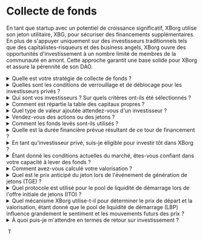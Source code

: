 # Collecte de fonds

En tant que startup avec un potentiel de croissance significatif, XBorg utilise son jeton utilitaire, XBG, pour sécuriser des financements supplémentaires. En plus de s'appuyer uniquement sur des investisseurs traditionnels tels que des capitalistes-risqueurs et des business angels, XBorg ouvre des opportunités d'investissement à un nombre limité de membres de la communauté en amont. Cette approche garantit une base solide pour XBorg et assure la pérennité de son DAO.

<details>

<summary>Quelle est votre stratégie de collecte de fonds ?</summary>

Notre objectif en matière de levée de capitaux est de faciliter la croissance et de couvrir les dépenses mensuelles de l'équipe. Nous veillons à ne pas lever trop de fonds et privilégions la valeur plutôt que la quantité de capitaux. À l'heure actuelle, XBorg dispose d'une position financière solide, avec une autonomie de trésorerie de 20 mois, et il n'y a donc pas de besoin urgent de lever des fonds supplémentaires.

#### Tour stratégique

* Date : été 2022
* Montant levé : 1 million de dollars
* Valorisation : 25 millions de dollars

#### Tour d'amorçage

* Date : avril-septembre 2023
* Montant : 5 millions de dollars
* Valorisation : 45-55 millions de dollars

Alors que nous nous préparons à lancer notre jeton, notre plan actuel ne prévoit pas de lever des fonds supplémentaires. Cependant, nous restons ouverts à l'ajustement de notre stratégie en fonction de la traction que nous observons avec le protocole et des besoins potentiels en termes de recrutement supplémentaire. En fin de compte, nous déciderons en fonction de ce qui est le mieux pour la croissance à long terme et le succès de XBorg.

</details>

<details>

<summary>Quelles sont les conditions de verrouillage et de déblocage pour les investisseurs privés ?</summary>

Les investisseurs privés auront 10 % de leurs jetons débloqués lors de l'événement de génération de jetons (TGE), suivis d'une période de blocage de 3 mois. Après la période de blocage, les jetons restants seront acquis progressivement sur une période de 18 mois.

Il est important de se rappeler que notre approche peut être sujette à des modifications en fonction des exigences spécifiques des plateformes d'échange avec lesquelles nous collaborons. Il n'est pas rare que les plateformes de premier plan aient leur mot à dire sur l'économie des jetons et le calendrier de verrouillage/déblocage d'un jeton donné, et nous pourrions être amenés à ajuster notre stratégie pour répondre à leurs normes.

</details>

<details>

<summary>Qui sont vos investisseurs ? Sur quels critères ont-ils été sélectionnés ?</summary>

Nous avons été méticuleux dans la sélection de nos investisseurs pour le tour de financement initial, en privilégiant ceux qui apportent plus que du capital financier, mais qui ajoutent également de la valeur à XBorg de différentes manières significatives. Nos investisseurs proviennent de divers horizons, notamment :

* Aave et Lens Protocol : Les professionnels de ces entreprises apportent une expertise approfondie en matière de technologie blockchain et de cryptomonnaie.
* Yield Guild Games : Expérience dans les économies virtuelles et les jeux basés sur la blockchain.
* ESL/Face it, Faze, G2 : Ils représentent certains des plus grands noms de l'industrie de l'esport, offrant des informations et des réseaux dans le domaine du jeu compétitif.
* Ethereum France, Consensys : Ces contributeurs possèdent une connaissance approfondie d'Ethereum et du développement blockchain.
* French Esports : Apporte une solide compréhension du paysage de l'esport en France.
* Savvy Games : Experts en développement et stratégie de jeux.

</details>

<details>

<summary>Comment est répartie la table des capitaux propres ?</summary>

Pour le tour stratégique, nous avons mis en place un plafond de 50 000 dollars par ticket d'investissement afin d'assurer une répartition équitable sur la table des capitaux propres.

</details>

<details>

<summary>Quel type de valeur ajoutée attendez-vous d'un investisseur ?</summary>

Un investisseur peut apporter une valeur significative à XBorg en fournissant des conseils stratégiques, un mentorat et un soutien financier au-delà de l'investissement initial. Les investisseurs peuvent offrir des informations sur le paysage concurrentiel, les tendances de l'industrie et les opportunités de croissance potentielles qui peuvent ne pas être immédiatement évidentes pour l'équipe XBorg. Ils peuvent également fournir un accès à leurs réseaux et ressources, y compris des introductions à des partenaires potentiels, des conseillers et des clients. Cela peut aider XBorg à développer sa base d'utilisateurs, à établir des partenariats et à étendre sa portée sur le marché.

Au-delà du soutien financier, les investisseurs peuvent également apporter une crédibilité et une validation à XBorg, ce qui peut être essentiel dans une industrie concurrentielle et en constante évolution. Cela peut aider XBorg à se démarquer de ses pairs, à attirer des investissements supplémentaires et à construire une solide réputation de marque.

Dans l'ensemble, les investisseurs peuvent offrir une richesse de connaissances, d'expertise et de ressources pour aider XBorg à réussir à long terme. Ils peuvent apporter une valeur au-delà du capital financier et aider XBorg à relever les défis d'une industrie dynamique et en constante évolution.

</details>

<details>

<summary>Vendez-vous des actions ou des jetons ?</summary>

À ce jour, XBorg n'a vendu que des jetons sans offrir de vente d'actions. Actuellement, les seuls actionnaires de l'entreprise sont SwissBorg et le fondateur de XBorg. Cette approche a été délibérément choisie pour garantir une concentration optimale sur l'accroissement de la valeur pour l'entreprise sans diluer l'attention ou les ressources en distribuant des actions.

</details>

<details>

<summary>Comment les fonds levés sont-ils utilisés ?</summary>

Nous levons un tour d'amorçage de 5 millions de dollars. Les fonds levés seront répartis comme suit et dépensés sur trois ans.

* Développement technique : 60 % (3 000 000 $) des fonds seront alloués au développement technique et aux coûts d'infrastructure. Cela représente le coût de 10 ingénieurs à temps plein pendant trois ans, avec un salaire moyen du marché de 7 000 $ par mois.
* Marketing : 20 % (1 000 000 $) des fonds seront alloués aux dépenses de marketing, aux campagnes d'influenceurs, aux relations publiques, aux opportunités de parrainage et aux événements.
* Liquidité et inscriptions sur les plateformes d'échange : 10 % (500 000 $) des fonds seront alloués aux paiements d'inscription sur les plateformes d'échange et à la fourniture de liquidité.
* Frais de fonctionnement : 10 % (500 000 $) des fonds seront alloués aux frais de location de bureaux, aux frais juridiques et aux abonnements logiciels.
* La trésorerie actuelle couvre les coûts RH non techniques.

</details>

<details>

<summary>Quelle est la durée financière prévue résultant de ce tour de financement ?</summary>

Les fonds levés lors de ce tour devraient fournir à XBorg une durée financière d'environ trois ans. Cela signifie que nous prévoyons que les ressources obtenues soutiendront nos opérations et nos stratégies de croissance pendant cette période.

</details>

<details>

<summary>En tant qu'investisseur privé, suis-je éligible pour investir tôt dans XBorg ?</summary>

XBorg propose des opportunités d'investissement anticipé principalement aux investisseurs stratégiques ayant une expérience approfondie dans les jeux, l'esport et/ou l'industrie du divertissement. En dehors de la collecte de fonds communautaire, si vous ne répondez pas à ces critères, il se peut que l'investissement anticipé ne soit pas possible. Cependant, une fois que nous atteindrons la phase de collecte de fonds publique, elle sera ouverte à tous les investisseurs intéressés, quel que soit leur parcours ou leur expertise.

</details>

<details>

<summary>Étant donné les conditions actuelles du marché, êtes-vous confiant dans votre capacité à lever des fonds ?</summary>

À ce jour, XBorg a suscité un intérêt significatif de la part des capitalistes-risqueurs et des business angels, ce qui a permis de mobiliser environ 1,5 million de dollars de financement potentiel pour le tour d'amorçage. Notre équipe reconnaît que notre capacité à attirer des investisseurs dépend de notre capacité à démontrer des progrès dans l'exécution de notre feuille de route et à gagner en traction sur le marché. Bien que nous restions déterminés à sécuriser des financements, notre approche privilégie l'attraction d'investisseurs de haute qualité plutôt que l'accumulation d'un investissement important.

</details>

<details>

<summary>Comment avez-vous calculé votre valorisation ?</summary>

Notre valorisation est basée sur des comparables. La liste des projets comparables peut être consultée [ici](https://docs.google.com/spreadsheets/d/11sEz9B5ruauiKs3jPzSYJAc9VVpLu7QKnZHOLvxK_ws/edit?usp=sharing).

À ce stade du développement de notre entreprise, l'utilisation de méthodes de valorisation traditionnelles basées sur les multiples de bénéfices, les flux de trésorerie actualisés, la valeur comptable ou la valeur de liquidation ne fournirait pas une image complète ou précise de la valorisation de XBorg. En tant que startup naissante évoluant dans le domaine hautement dynamique et en constante évolution de GameFi et SocialFi, notre valeur est largement déterminée par des facteurs plus intangibles tels que notre technologie, l'expertise de notre équipe et le potentiel du marché. Par conséquent, notre équipe adopte une approche plus holistique de la valorisation qui intègre diverses mesures et tient compte des caractéristiques uniques de notre industrie et de notre entreprise.

Dans le cadre de notre processus de due diligence, notre équipe a analysé des projets comparables dans les domaines de GameFi et SocialFi, en tenant compte de la valeur de négociation actuelle de jetons similaires et des résultats des derniers tours de financement. Bien que ces facteurs aient joué un rôle dans la détermination de notre stratégie globale, nous reconnaissons également que d'autres variables, telles que la traction actuelle sur le marché, peuvent influencer l'appétit des investisseurs. En fin de compte, nous avons déterminé qu'une valorisation de 45 millions de dollars représentait le meilleur compromis entre l'attraction d'investisseurs de haute qualité et la génération d'un intérêt global suffisant pour l'investissement.

</details>

<details>

<summary>Quel est le prix anticipé du jeton lors de l'événement de génération de jetons (TGE) ?</summary>

La collecte de fonds publique sera facilitée par le biais d'un pool de liquidité Balancer, avec un prix de départ des jetons fixé à 0,5 $. Le pool commencera avec un ratio de pondération de 96:4 et s'équilibrera progressivement pour atteindre un ratio de 50:50 sur une période de 72 heures. Cependant, il est important de noter que ce prix initial et cette structure de pondération peuvent être modifiés, conformément aux conditions et exigences spécifiques des futures plateformes d'échange avec lesquelles XBorg collabore.

</details>

<details>

<summary>Quel protocole est utilisé pour le pool de liquidité de démarrage lors de l'offre initiale de jetons (ITO) ?</summary>

Le pool de liquidité de démarrage lors de notre offre initiale de jetons utilise le protocole Balancer.

</details>

<details>

<summary>Quel mécanisme XBorg utilise-t-il pour déterminer le prix de départ et la valorisation, étant donné que le pool de liquidité de démarrage (LBP) influence grandement le sentiment et les mouvements futurs des prix ?</summary>

Le pool de liquidité de démarrage (LBP) sert de mécanisme clé pour faciliter un processus de découverte des prix fluide pour le jeton. Il permet une évaluation équitable et efficace basée sur le marché, en fournissant un équilibre naturel et dynamique entre l'offre et la demande. Vous pouvez en savoir plus sur les LBP [ici](https://docs.balancer.fi/concepts/pools/liquidity-bootstrapping.html#mental-model).

</details>

<details>

<summary>À quoi puis-je m'attendre en termes de retour sur investissement ?</summary>

Bien que les jetons XBG devraient être proposés à un prix plus élevé après le tour d'amorçage, il est crucial de comprendre que les investissements comportent intrinsèquement des risques et que nous ne pouvons pas garantir un retour sur investissement positif. Comme tout investissement, la performance des jetons XBG est soumise aux conditions du marché et à d'autres facteurs pouvant influencer leur valeur.

</details>

&nbsp;T